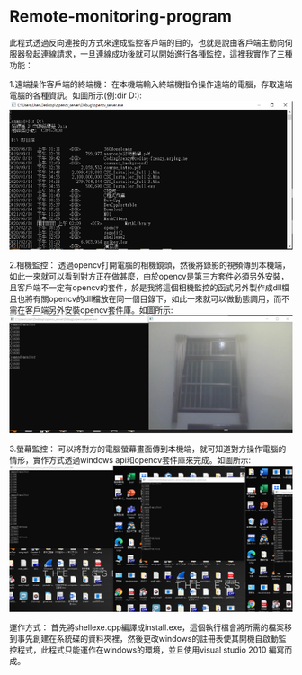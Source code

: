 # Remote-monitoring-program
此程式透過反向連接的方式來達成監控客戶端的目的，也就是說由客戶端主動向伺服器發起連線請求，一旦連線成功後就可以開始進行各種監控，這裡我實作了三種功能：

1.遠端操作客戶端的終端機：
  在本機端輸入終端機指令操作遠端的電腦，存取遠端電腦的各種資訊。如圖所示(例:dir D:\):![](https://github.com/Sam10907/Remote-monitoring-program/blob/main/command.png?raw=true)
  
2.相機監控：
  透過opencv打開電腦的相機鏡頭，然後將錄影的視頻傳到本機端，如此一來就可以看到對方正在做甚麼，由於opencv是第三方套件必須另外安裝，且客戶端不一定有opencv的套件，於是我將這個相機監控的函式另外製作成dll檔且也將有關opencv的dll檔放在同一個目錄下，如此一來就可以做動態調用，而不需在客戶端另外安裝opencv套件庫。如圖所示:![](https://github.com/Sam10907/Remote-monitoring-program/blob/main/monitor.png?raw=true)
  
3.螢幕監控：
  可以將對方的電腦螢幕畫面傳到本機端，就可知道對方操作電腦的情形，實作方式透過windows api和opencv套件庫來完成。如圖所示:![](https://github.com/Sam10907/Remote-monitoring-program/blob/main/screen.png?raw=true)

運作方式：
首先將shellexe.cpp編譯成install.exe，這個執行檔會將所需的檔案移到事先創建在系統碟的資料夾裡，然後更改windows的註冊表使其開機自啟動監控程式，此程式只能運作在windows的環境，並且使用visual studio 2010 編寫而成。
